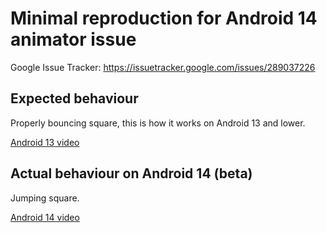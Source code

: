 # Minimal reproduction for Android 14 animator issue

Google Issue Tracker: https://issuetracker.google.com/issues/289037226

## Expected behaviour

Properly bouncing square, this is how it works on Android 13 and lower.

[Android 13 video](https://github.com/bvschaik/android14-animator-issue/raw/main/videos/android13.mp4)

## Actual behaviour on Android 14 (beta)

Jumping square.

[Android 14 video](https://github.com/bvschaik/android14-animator-issue/raw/main/videos/android14.mp4)
